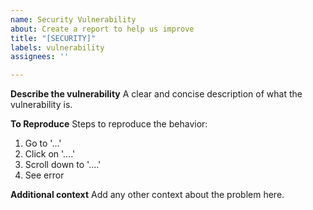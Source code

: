 ```yaml
---
name: Security Vulnerability
about: Create a report to help us improve
title: "[SECURITY]"
labels: vulnerability
assignees: ''

---
```


**Describe the vulnerability**
A clear and concise description of what the vulnerability is.

**To Reproduce**
Steps to reproduce the behavior:
1. Go to '...'
2. Click on '....'
3. Scroll down to '....'
4. See error

**Additional context**
Add any other context about the problem here.

